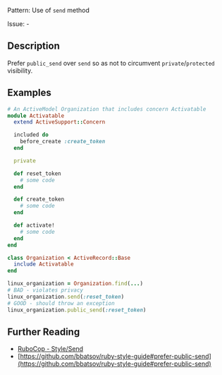 Pattern: Use of `send` method

Issue: -

## Description

Prefer `public_send` over `send` so as not to circumvent `private`/`protected` visibility. 

## Examples

```ruby
# An ActiveModel Organization that includes concern Activatable
module Activatable
  extend ActiveSupport::Concern

  included do
    before_create :create_token
  end

  private

  def reset_token
    # some code
  end

  def create_token
    # some code
  end

  def activate!
    # some code
  end
end

class Organization < ActiveRecord::Base
  include Activatable
end

linux_organization = Organization.find(...)
# BAD - violates privacy
linux_organization.send(:reset_token)
# GOOD - should throw an exception
linux_organization.public_send(:reset_token)
```

## Further Reading

* [RuboCop - Style/Send](https://rubocop.readthedocs.io/en/latest/cops_style/#stylesend)
* [https://github.com/bbatsov/ruby-style-guide#prefer-public-send](https://github.com/bbatsov/ruby-style-guide#prefer-public-send)
